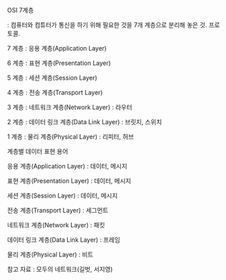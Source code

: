 OSI 7계층

: 컴퓨터와 컴튜터가 통신을 하기 위해 필요한 것을 7개 계층으로 분리해 놓은 것. 프로토콜.



7 계층 : 응용 계층(Application Layer)

6 계층 : 표현 계층(Presentation Layer)

5 계층 : 세션 계층(Session Layer)  

4 계층 : 전송 계층(Transport Layer) 

3 계층 : 네트워크 계층(Network Layer) : 라우터

2 계층 : 데이터 링크 계층(Data Link Layer) : 브릿지, 스위치

1 계층 : 물리 계층(Physical Layer) : 리피터, 허브





계층별 데이터 표현 용어

응용 계층(Application Layer) : 데이터, 메시지

표현 계층(Presentation Layer) : 데이터, 메시지

세션 계층(Session Layer) : 데이터, 메시지

전송 계층(Transport Layer) : 세그먼트

네트워크 계층(Network Layer) : 패킷

데이터 링크 계층(Data Link Layer) : 프레임

물리 계층(Physical Layer) : 비트





참고 자료 : 모두의 네트워크(길벗, 서지영)